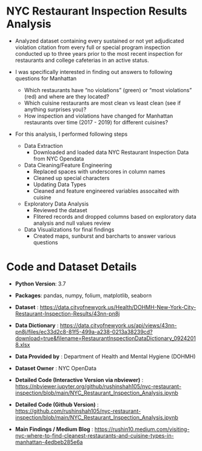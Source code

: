 # NYC Restaurant Inspection Results Analysis

* Analyzed dataset containing every sustained or not yet adjudicated violation citation from every full or special program inspection conducted up to three years prior to the most recent inspection for restaurants and college cafeterias in an active status.

* I was specifically interested in finding out answers to following questions for Manhattan
  *	Which restaurants have “no violations” (green) or “most violations” (red) and where are they located?
  *	Which cuisine restaurants are most clean vs least clean (see if anything surprises you)?
  *	How inspection and violations have changed for Manhattan restaurants over time (2017 - 2019) for different cuisines?

* For this analysis, I performed following steps
  * Data Extraction
      * Downloaded and loaded data NYC Restaurant Inspection Data from NYC Opendata    
  * Data Cleaning/Feature Engineering
      * Replaced spaces with underscores in column names
      * Cleaned up special characters
      * Updating Data Types
      * Cleaned and feature engineered variables assocaited with cuisine
  * Exploratory Data Analysis
      * Reviewed the dataset 
      * Flitered records and dropped columns based on exploratory data analysis and null values review 
  * Data Visualizations for final findings
      * Created maps, sunburst and barcharts to answer various questions  


# Code and Dataset Details

* **Python Version**: 3.7

* **Packages**: pandas, numpy, folium, matplotlib, seaborn

* **Dataset** : https://data.cityofnewyork.us/Health/DOHMH-New-York-City-Restaurant-Inspection-Results/43nn-pn8j

* **Data Dictionary** : https://data.cityofnewyork.us/api/views/43nn-pn8j/files/ec33d2c8-81f5-499a-a238-0213a38239cd?download=true&filename=RestaurantInspectionDataDictionary_09242018.xlsx

* **Data Provided by** : Department of Health and Mental Hygiene (DOHMH)

* **Dataset Owner** : NYC OpenData

* **Detailed Code (Interactive Version via nbviewer)** : https://nbviewer.jupyter.org/github/rushinshah105/nyc-restaurant-inspection/blob/main/NYC_Restaurant_Inspection_Analysis.ipynb

* **Detailed Code (Github Version)** : https://github.com/rushinshah105/nyc-restaurant-inspection/blob/main/NYC_Restaurant_Inspection_Analysis.ipynb

* **Main Findings / Medium Blog** : https://rushin10.medium.com/visiting-nyc-where-to-find-cleanest-restaurants-and-cuisine-types-in-manhattan-4edbeb285e6a

